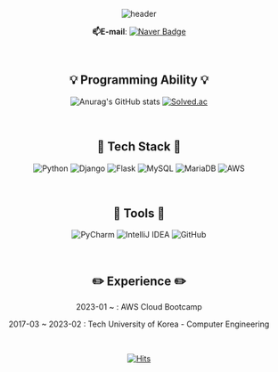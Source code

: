 
<div align=center>

![header](https://capsule-render.vercel.app/api?type=waving&color=gradient&customColorList=0,2,2,5,30&height=250&section=header&text=Yeseong31&fontSize=60&descSize=30&rotate=3&animation=twinkling)

**📫E-mail**: [![Naver Badge](https://img.shields.io/badge/yeseong31-00c73c?style=flat-square&logo=Naver&logoColor=white&link=mailto:yeseong31@naver.com)](mailto:yeseong31@naver.com)

<br>

## 💡 Programming Ability 💡

![Anurag's GitHub stats](https://github-readme-stats.vercel.app/api?username=yeseong31&show_icons=true&theme=gotham)
[![Solved.ac](http://mazassumnida.wtf/api/v2/generate_badge?boj=ys31)](https://solved.ac/ys31)

<br>

## 🔨 Tech Stack 🔨

![Python](https://img.shields.io/badge/Python-3776AB.svg?style=flat-square&logo=Python&logoColor=ffdd54)
![Django](https://img.shields.io/badge/Django-092E20.svg?style=flat-square&logo=Django&logoColor=white)
![Flask](https://img.shields.io/badge/Flask-%23000.svg?logo=flask&logoColor=white)
![MySQL](https://img.shields.io/badge/MySQL-4479A1.svg?style=flat-square&logo=MySQL&logoColor=white)
![MariaDB](https://img.shields.io/badge/MariaDB-003545.svg?style=flat-square&logo=MariaDB&logoColor=white)
![AWS](https://img.shields.io/badge/AWS-%23FF9900.svg?style=flat-square&logo=amazon-aws&logoColor=white)

<br>

## 🔧 Tools 🔧

![PyCharm](https://img.shields.io/badge/PyCharm-000000.svg?style=flat-square&logo=PyCharm&logoColor=white) 
![IntelliJ IDEA](https://img.shields.io/badge/IntelliJ%20IDEA-000000.svg?style=flat-square&logo=intellij-idea&logoColor=white)
![GitHub](https://img.shields.io/badge/GitHub-%23121011.svg?style=flat-square&logo=github&logoColor=white)

<br>

## ✏️ Experience ✏️

2023-01 ~ : AWS Cloud Bootcamp

2017-03 ~ 2023-02 : Tech University of Korea - Computer Engineering

<br>

[![Hits](https://hits.seeyoufarm.com/api/count/incr/badge.svg?url=https%3A%2F%2Fgithub.com%2Fyeseong31%2Fhit-counter&count_bg=%23268F77&title_bg=%230C1014&icon=&icon_color=%23E7E7E7&title=HITS&edge_flat=true)](https://hits.seeyoufarm.com)

</div>

